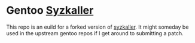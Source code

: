 # Gentoo [Syzkaller](https://github.com/google/syzkaller)
This repo is an euild for a forked version of
[syzkaller](https://github.com/google/syzkaller). It might someday be used in
the upstream gentoo repos if I get around to submitting a patch.

